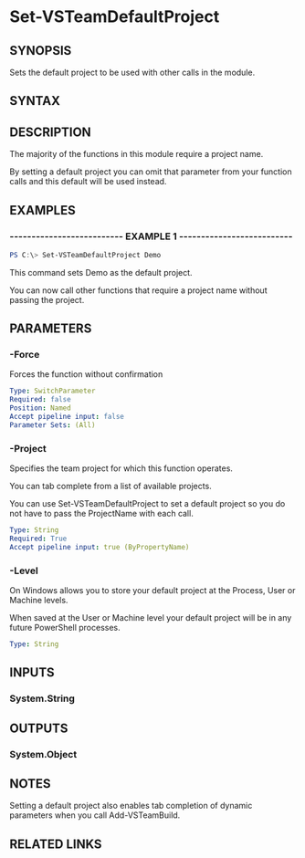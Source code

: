 


# Set-VSTeamDefaultProject

## SYNOPSIS

Sets the default project to be used with other calls in the module.

## SYNTAX

## DESCRIPTION

The majority of the functions in this module require a project name.

By setting a default project you can omit that parameter from your function calls and this default will be used instead.

## EXAMPLES

### -------------------------- EXAMPLE 1 --------------------------

```PowerShell
PS C:\> Set-VSTeamDefaultProject Demo
```

This command sets Demo as the default project.

You can now call other functions that require a project name without passing the project.

## PARAMETERS

### -Force

Forces the function without confirmation

```yaml
Type: SwitchParameter
Required: false
Position: Named
Accept pipeline input: false
Parameter Sets: (All)
```

### -Project

Specifies the team project for which this function operates.

You can tab complete from a list of available projects.

You can use Set-VSTeamDefaultProject to set a default project so you do not have to pass the ProjectName with each call.

```yaml
Type: String
Required: True
Accept pipeline input: true (ByPropertyName)
```

### -Level

On Windows allows you to store your default project at the Process, User or Machine levels.

When saved at the User or Machine level your default project will be in any future PowerShell processes.

```yaml
Type: String
```

## INPUTS

### System.String

## OUTPUTS

### System.Object

## NOTES

Setting a default project also enables tab completion of dynamic parameters when you call Add-VSTeamBuild.

## RELATED LINKS

